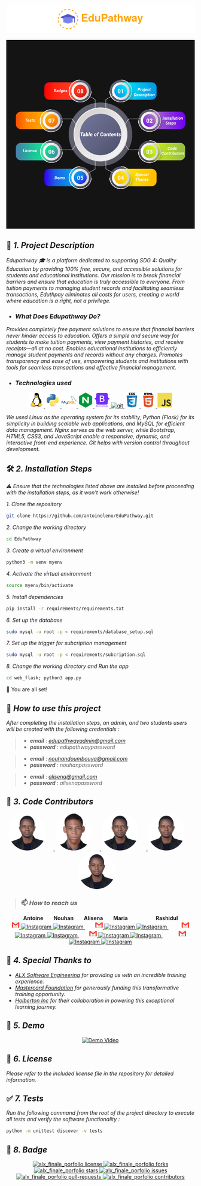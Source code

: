 <h1 align="center" style="background-color: white; color: orange; padding: 10px; border-radius: 5px; font-weight: bold; font-family: 'Arial', sans-serif;">
  <img src="versions/v2/web_flask/home/static/img/favicon.png" 
       alt="icon" 
       style="width: 40px; height: 40px; border-radius: 50%; border: 2px dashed orange; padding: 5px; vertical-align: middle;"> 
  <span style="font-family: 'Helvetica Neue', Helvetica, Arial, sans-serif;">EduPathway</span> 
</h1>
<img alt="Data science" width="1200" src="versions/v2/web_flask/home/static/img/tableofcontents.png">

## 🔭 *1. Project Description*
*Edupathway 🎓 is a platform dedicated to supporting SDG 4: Quality Education by providing 100% free, secure, and accessible solutions for students and educational institutions. Our mission is to break financial barriers and ensure that education is truly accessible to everyone. From tuition payments to managing student records and facilitating seamless transactions, Eduthpay eliminates all costs for users, creating a world where education is a right, not a privilege.*

- ### *What Does Edupathway Do?*
*Provides completely free payment solutions to ensure that financial barriers never hinder access to education. Offers a simple and secure way for students to make tuition payments, view payment histories, and receive receipts—all at no cost. Enables educational institutions to efficiently manage student payments and records without any charges. Promotes transparency and ease of use, empowering students and institutions with tools for seamless transactions and effective financial management.*
- ### *Technologies used*
<p align="center"> </a> <a href="https://www.linux.org/" target="_blank" rel="noreferrer"> <img src="https://raw.githubusercontent.com/devicons/devicon/master/icons/linux/linux-original.svg" alt="linux" width="40" height="40"/> </a> <a href="https://www.python.org" target="_blank" rel="noreferrer"> <img src="https://raw.githubusercontent.com/devicons/devicon/master/icons/python/python-original.svg" alt="python" width="40" height="40"/> </a> <a href="https://www.mysql.com/" target="_blank" rel="noreferrer"> <img src="https://raw.githubusercontent.com/devicons/devicon/master/icons/mysql/mysql-original-wordmark.svg" alt="mysql" width="40" height="40"/> </a> <a href="https://www.nginx.com" target="_blank" rel="noreferrer"> <img src="https://raw.githubusercontent.com/devicons/devicon/master/icons/nginx/nginx-original.svg" alt="nginx" width="40" height="40"/> </a> <a href="https://getbootstrap.com" target="_blank" rel="noreferrer"> <img src="https://raw.githubusercontent.com/devicons/devicon/master/icons/bootstrap/bootstrap-plain-wordmark.svg" alt="bootstrap" width="40" height="40"/> </a> <a href="https://git-scm.com/" target="_blank" rel="noreferrer"> <img src="https://www.vectorlogo.zone/logos/git-scm/git-scm-icon.svg" alt="git" width="40" height="40"/> </a> <a href="https://www.w3schools.com/css/" target="_blank" rel="noreferrer"> <img src="https://raw.githubusercontent.com/devicons/devicon/master/icons/css3/css3-original-wordmark.svg" alt="css3" width="40" height="40"/> </a> <a href="https://www.w3.org/html/" target="_blank" rel="noreferrer"> <img src="https://raw.githubusercontent.com/devicons/devicon/master/icons/html5/html5-original-wordmark.svg" alt="html5" width="40" height="40"/> </a> <a href="https://developer.mozilla.org/en-US/docs/Web/JavaScript" target="_blank" rel="noreferrer"> <img src="https://raw.githubusercontent.com/devicons/devicon/master/icons/javascript/javascript-original.svg" alt="javascript" width="40" height="40"/> </a>  </p>


*We used Linux as the operating system for its stability, Python (Flask) for its simplicity in building scalable web applications, and MySQL for efficient data management. Nginx serves as the web server, while Bootstrap, HTML5, CSS3, and JavaScript enable a responsive, dynamic, and interactive front-end experience. Git helps with version control throughout development.*
## 🛠️ *2. Installation Steps*
*⚠️ Ensure that the technologies listed above are installed before proceeding with the installation steps, as it won't work otherwise!*

*1. Clone the repository*

```bash
git clone https://github.com/antoineleno/EduPathway.git
```

*2. Change the working directory*

```bash
cd EduPathway
``` 

*3. Create a virtual environment*

```bash
python3 -m venv myenv
```
*4. Activate the virtual environment*

```bash
source myenv/bin/activate
```

*5. Install dependencies*

```bash
pip install -r requirements/requirements.txt
```
*6. Set up the database*
```bash
sudo mysql -u root -p < requirements/database_setup.sql
```
*7. Set up the trigger for subcription management*
```bash
sudo mysql -u root -p < requirements/subcription.sql
```

*8. Change the working directory and Run the app*

```bash
cd web_flask; python3 app.py
```

🌟 You are all set!


## 📘  *How to use this project*
*After completing the installation steps, an admin, and two students users will be created with the following credentials :*
> - ***email***&nbsp;: *edupathwayadmin@gmail.com*
> - ***password*** : *edupathwaypassword*

> - ***email***&nbsp;: *nouhandoumbouya@gmail.com*
> - ***password*** : *nouhanpassword*

> - ***email***&nbsp;: *alisena@gmail.com*
> - ***password*** : *alisenapassword*

## 👯 *3. Code Contributors*

<p align="center">
  <a href="https://github.com/antoineleno/final_porfolio/graphs/contributors">
    <img src="versions/v2/web_flask/home/static/img/antoineleno.png" alt="Profile Picture" style="width: 100px; height: 100px; border-radius: 50%; object-fit: cover; margin-right: 20px;">
    <img src="versions/v2/web_flask/home/static/img/nouhandoubouya.png" alt="Profile Picture" style="width: 100px; height: 100px; border-radius: 50%; object-fit: cover; margin-right: 20px;">
    <img src="versions/v2/web_flask/home/static/img/antoineleno.png" alt="Profile Picture" style="width: 100px; height: 100px; border-radius: 50%; object-fit: cover; margin-right: 20px;">
    <img src="versions/v2/web_flask/home/static/img/antoineleno.png" alt="Profile Picture" style="width: 100px; height: 100px; border-radius: 50%; object-fit: cover; margin-right: 20px;">
    <img src="versions/v2/web_flask/home/static/img/antoineleno.png" alt="Profile Picture" style="width: 100px; height: 100px; border-radius: 50%; object-fit: cover; margin-right: 20px;">
  </a>
</p>

> ### 📫 *How to reach us*
<p align="center">
  <strong>Antoine</strong> &nbsp;&nbsp;&nbsp;&nbsp;&nbsp; <strong>Nouhan</strong> &nbsp;&nbsp;&nbsp;&nbsp;&nbsp; <strong>Alisena</strong> &nbsp;&nbsp;&nbsp;&nbsp;&nbsp; <strong>Maria</strong> &nbsp;&nbsp;&nbsp;&nbsp;&nbsp;&nbsp;&nbsp;&nbsp;&nbsp;&nbsp;&nbsp;&nbsp;&nbsp;&nbsp;&nbsp;&nbsp;&nbsp; <strong>Rashidul</strong><br>
  <a href="mailto:lenoantoine2000@gmail.com">
      <img src="versions/v2/web_flask/home/static/img/email.png" alt="Instagram" height="20" width="20" />
  </a>
  <a href="https://github.com/antoineleno">
      <img src="https://raw.githubusercontent.com/rahuldkjain/github-profile-readme-generator/master/src/images/icons/Social/github.svg" alt="Instagram" height="20" width="20" />
  </a>
  <a href="https://instagram.com/antoineleno7" target="_blank">
    <img src="https://raw.githubusercontent.com/rahuldkjain/github-profile-readme-generator/master/src/images/icons/Social/instagram.svg" alt="Instagram" height="20" width="20"/>
  </a>
  &nbsp;&nbsp;&nbsp;&nbsp;&nbsp;&nbsp;
    <a href="mailto:lenoantoine2000@gmail.com">
      <img src="versions/v2/web_flask/home/static/img/email.png" alt="Instagram" height="20" width="20" />
  </a>
  <a href="https://github.com/antoineleno">
      <img src="https://raw.githubusercontent.com/rahuldkjain/github-profile-readme-generator/master/src/images/icons/Social/github.svg" alt="Instagram" height="20" width="20" />
  </a>
  <a href="https://instagram.com/antoineleno7" target="_blank">
    <img src="https://raw.githubusercontent.com/rahuldkjain/github-profile-readme-generator/master/src/images/icons/Social/instagram.svg" alt="Instagram" height="20" width="20"/>
  </a>
  &nbsp;&nbsp;&nbsp;&nbsp;&nbsp;&nbsp;&nbsp;&nbsp;
    <a href="mailto:lenoantoine2000@gmail.com">
      <img src="versions/v2/web_flask/home/static/img/email.png" alt="Instagram" height="20" width="20" />
  </a>
  <a href="https://github.com/antoineleno">
      <img src="https://raw.githubusercontent.com/rahuldkjain/github-profile-readme-generator/master/src/images/icons/Social/github.svg" alt="Instagram" height="20" width="20" />
  </a>
  <a href="https://instagram.com/antoineleno7" target="_blank">
    <img src="https://raw.githubusercontent.com/rahuldkjain/github-profile-readme-generator/master/src/images/icons/Social/instagram.svg" alt="Instagram" height="20" width="20"/>
  </a>
  &nbsp;&nbsp;&nbsp;&nbsp;&nbsp;&nbsp;
    <a href="mailto:lenoantoine2000@gmail.com">
      <img src="versions/v2/web_flask/home/static/img/email.png" alt="Instagram" height="20" width="20" />
  </a>
  <a href="https://github.com/antoineleno">
      <img src="https://raw.githubusercontent.com/rahuldkjain/github-profile-readme-generator/master/src/images/icons/Social/github.svg" alt="Instagram" height="20" width="20" />
  </a>
  <a href="https://instagram.com/antoineleno7" target="_blank">
    <img src="https://raw.githubusercontent.com/rahuldkjain/github-profile-readme-generator/master/src/images/icons/Social/instagram.svg" alt="Instagram" height="20" width="20"/>
  </a>
  &nbsp;&nbsp;&nbsp;&nbsp;&nbsp;&nbsp;&nbsp;&nbsp;&nbsp;&nbsp;
  <a href="mailto:bamadodu634@gmail.com">
    <img src="versions/v2/web_flask/home/static/img/email.png" alt="Instagram" height="20" width="20" />
  </a>
  <a href="https://github.com/Amadou001">
      <img src="https://raw.githubusercontent.com/rahuldkjain/github-profile-readme-generator/master/src/images/icons/Social/github.svg" alt="Instagram" height="20" width="20" />
  </a>
  <a href="https://instagram.com/amadou4176" target="_blank">
    <img src="https://raw.githubusercontent.com/rahuldkjain/github-profile-readme-generator/master/src/images/icons/Social/instagram.svg" alt="Instagram" height="20" width="20" />
  </a>
</p>

## 🙇 *4. Special Thanks to*

- [*ALX Software Engineering*](https://www.alxafrica.com/where-did-the-alx-software-engineering-programme-go/)  *for providing us with an incredible training experience.*
- [*Mastercard Foundation*](https://mastercardfdn.org/)  *for generously funding this transformative training opportunity.*
- [*Holberton Inc*](https://www.holbertonschool.com/)  *for their collaboration in powering this exceptional learning journey.*



## 🚀 *5. Demo*

<p align="center">
  <a href="https://www.youtube.com/watch?v=hPYDavftd8s&list=RDMM7b9z-YcDUrc&index=9" target="blank">
    <img src="https://img.shields.io/website?url=https%3A%2F%2Fyour-video-link-here.com&logo=youtube&style=flat-square" alt="Demo Video" />
  </a>
</p>


## 📜 *6. License*
*Please refer to the included license file in the repository for detailed information.*

## ✅ *7. Tests*
*Run the following command from the root of the project directory to execute all tests and verify the software functionality :*
```bash
python -m unittest discover -v tests
```

## 🏅 *8. Badge*
<p align="center">
  <a href="https://github.com/antoineleno/alx_finale_porfolio/blob/main/LICENSE" target="blank">
    <img src="https://img.shields.io/github/license/antoineleno/alx_finale_porfolio?style=flat-square" alt="alx_finale_porfolio license" />
  </a>
  <a href="https://github.com/antoineleno/alx_finale_porfolio/fork" target="blank">
    <img src="https://img.shields.io/github/forks/antoineleno/alx_finale_porfolio?style=flat-square" alt="alx_finale_porfolio forks"/>
  </a>
  <a href="https://github.com/antoineleno/alx_finale_porfolio/stargazers" target="blank">
    <img src="https://img.shields.io/github/stars/antoineleno/alx_finale_porfolio?style=flat-square" alt="alx_finale_porfolio stars"/>
  </a>
  <a href="https://github.com/antoineleno/alx_finale_porfolio/issues" target="blank">
    <img src="https://img.shields.io/github/issues/antoineleno/alx_finale_porfolio?style=flat-square" alt="alx_finale_porfolio issues"/>
  </a>
  <a href="https://github.com/antoineleno/alx_finale_porfolio/pulls" target="blank">
    <img src="https://img.shields.io/github/issues-pr/antoineleno/alx_finale_porfolio?style=flat-square" alt="alx_finale_porfolio pull-requests"/>
  </a>
  <!-- Example Contribution Badge -->
  <a href="https://github.com/antoineleno/alx_finale_porfolio/graphs/contributors" target="blank">
    <img src="https://img.shields.io/github/contributors/antoineleno/alx_finale_porfolio?style=flat-square" alt="alx_finale_porfolio contributors"/>
  </a>
</p>





